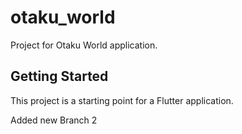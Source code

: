 # otaku_world

Project for Otaku World application.

## Getting Started

This project is a starting point for a Flutter application.

Added new Branch 2 